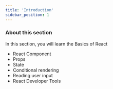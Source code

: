 ```yaml
---
title: 'Introduction'
sidebar_position: 1
---
```


### About this section

In this section, you will learn the Basics of React
- React Component
- Props
- State
- Conditional rendering
- Reading user input
- React Developer Tools
